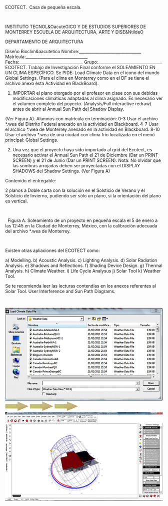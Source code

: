 

ECOTECT.  Casa de pequeña escala.




 

 INSTITUTO TECNOL&OacuteGICO Y DE ESTUDIOS SUPERIORES DE MONTERREY 
ESCUELA DE ARQUITECTURA, ARTE Y DISE&NtildeO 

DEPARTAMENTO DE ARQUITECTURA

Diseño Bioclim&aacutetico
Nombre:_______________________________ 
Matrícula:_______________________________ 
Fecha:________________________________ 
Grupo:________________________________ 
 ECOTECT. Trabajo de Investigación Final conforme el SOLEAMIENTO EN UN CLIMA ESPECÍFICO.
Se PIDE: 
Load Climate Data en el ícono del mundo Global Settings. (Para el clima en Monterrey como en el DF se tiene el archivo anexo ésta Actividad en BlackBoard).


1. IMPORTAR el plano otorgado por el profesor en clase con sus debidas modificaciones climáticas adaptadas al clima asignado. Es necesario ver el volumen completo del poyecto. 
(Analysis/Full interactive redraw) antes de abrir al Annual Sun Path del Shadow Display.

(Ver Figura A). 
Alumnos con matrícula en terminación: 
0-3 Usar el archivo *.wea del Distrito Federal anexado en la actividad en Blackboard.
4-7 Usar el archico *.wea de Monterrey anexado en la actividad en Blackboard.
8-10 Usar el archivo *.wea de una ciudad con clima frío localizada en el menú principal: Global Settings.

2. Una vez que el proyecto haya sido importado al grid del Ecotect, es necesario activar el Annual Sun Path el 21 de Diciembre (Dar un PRINT SCREEN) y el 21 de Junio (Dar un PRINT SCREEN). 
 Nota: No olvidar que las sombras arrojadas deben ser proyectadas con el DISPLAY SHADOWS del Shadow Settings. (Ver Figura A)


Contenido el entregable:

2 planos a Doble carta con la solución en el Solsticio de Verano y el Solsticio de Invierno, pudiendo ser sólo un plano, si la orientación del plano es vertical. 



 
 

 
 Figura A. Soleamiento de un proyecto en pequeña escala el 5 de enero a las 12:45 en la Ciudad de Monterrey, México, con la calibración adecuada del archivo *.wea de Monterrey.
  

 

Existen otras apliaciones del ECOTECT como: 

a) Modelling.
b) Acoustic Analysis.
c) Lighting Analysis.
d) Solar Radiation Analysis.
e) Shadows and Reflections.
f) Shading Device Design.
g) Thermal Analysis.
h) Climate Weather.
i) Life Cycle Analysus 
j) Solar Tool
k) Weather Tool.


Se te recomienda leer las lecturas contendias en los anexos referentes al Solar Tool. User Interference and Sun Path Diagrams. 


 


![](./Ecotect.10.jpg)
![](./flechaderecha.gif)
![](./flechaderecha.gif)
![](./flechaderecha.gif)
![](./Ecotect.FINAL.jpg)

